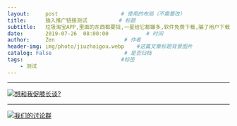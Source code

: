 ```yaml
---
layout:     post                    # 使用的布局（不需要改）
title:      插入推广链接测试          # 标题
subtitle:   垃圾淘宝APP,里面的东西都要钱,一星给它都嫌多,软件免费下载,骗了用户下载,使用过程中不断引导用户充钱,简直是个无底洞!   #副标题
date:       2019-07-26  08:00:00            # 时间
author:     Zen                      # 作者
header-img: img/photo/jiuzhaigou.webp    #这篇文章标题背景图片
catalog: False                       # 是否归档
tags:                               #标签
    - 测试
---
```

----


<a target="_blank" href="http://wpa.qq.com/msgrd?v=3&uin=&site=qq&menu=yes"><img border="0" src="http://wpa.qq.com/pa?p=2::51" alt="想和我促膝长谈?" title="想和我促膝长谈?"/></a>

----


<a target="_blank" href="//shang.qq.com/wpa/qunwpa?idkey=d93d93d9ef6283606079a3f2831ae195f0950ccb275a18b222dd221cdf5a4e33"><img border="0" src="//pub.idqqimg.com/wpa/images/group.png" alt="我们的讨论群" title="win-dou-si"></a>
